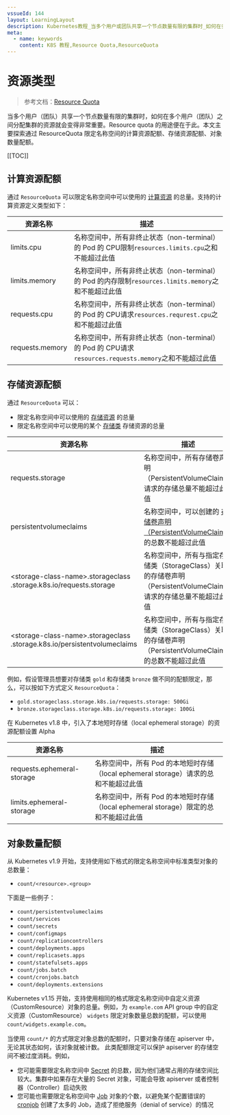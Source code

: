 ```yaml
---
vssueId: 144
layout: LearningLayout
description: Kubernetes教程_当多个用户或团队共享一个节点数量有限的集群时_如何在多个用户或团队之间分配集群的资源就会变得非常重要_Resource_quota的用途便在于此_本文探索了可以通过ResourceQuota限定的资源类型。
meta:
  - name: keywords
    content: K8S 教程,Resource Quota,ResourceQuota
---
```


# 资源类型

<AdSenseTitle >

> 参考文档：[Resource Quota](https://kubernetes.io/docs/concepts/policy/resource-quotas/)

当多个用户（团队）共享一个节点数量有限的集群时，如何在多个用户（团队）之间分配集群的资源就会变得非常重要。Resource quota 的用途便在于此。本文主要探索通过 ResourceQuota 限定名称空间的计算资源配额、存储资源配额、对象数量配额。

[[TOC]]

</AdSenseTitle>

## 计算资源配额

通过 `ResourceQuota` 可以限定名称空间中可以使用的 [计算资源](/learning/k8s-intermediate/config/computing-resource.html) 的总量。支持的计算资源定义类型如下：

| 资源名称        | 描述                                                         |
| --------------- | ------------------------------------------------------------ |
| limits.cpu      | 名称空间中，所有非终止状态（non-terminal）的 Pod 的 CPU限制`resources.limits.cpu`之和不能超过此值 |
| limits.memory   | 名称空间中，所有非终止状态（non-terminal）的 Pod 的内存限制`resources.limits.memory`之和不能超过此值 |
| requests.cpu    | 名称空间中，所有非终止状态（non-terminal）的 Pod 的 CPU请求`resources.requrest.cpu`之和不能超过此值 |
| requests.memory | 名称空间中，所有非终止状态（non-terminal）的 Pod 的 CPU请求 `resources.requests.memory`之和不能超过此值 |

<!--FIXME 扩展资源的配额 -->

## 存储资源配额

通过 `ResourceQuota` 可以：
* 限定名称空间中可以使用的 [存储资源](/learning/k8s-intermediate/persistent/pv.html) 的总量
* 限定名称空间中可以使用的某个 [存储类](/learning/k8s-intermediate/persistent/storage-class.html) 存储资源的总量



| 资源名称                                                     | 描述                                                         |
| ------------------------------------------------------------ | ------------------------------------------------------------ |
| requests.storage                                             | 名称空间中，所有存储卷声明（PersistentVolumeClaim）请求的存储总量不能超过此值 |
| persistentvolumeclaims                                       | 名称空间中，可以创建的 [存储卷声明（PersistentVolumeClaim）](/learning/k8s-intermediate/persistent/pv.html#存储卷和存储卷声明的关系)的总数不能超过此值 |
| \<storage-class-name\>.storageclass<br/>.storage.k8s.io/requests.storage | 名称空间中，所有与指定存储类（StorageClass）关联的存储卷声明（PersistentVolumeClaim）请求的存储总量不能超过此值 |
| \<storage-class-name\>.storageclass<br/>.storage.k8s.io/persistentvolumeclaims | 名称空间中，所有与指定存储类（StorageClass）关联的存储卷声明（PersistentVolumeClaim）的总数不能超过此值 |

例如，假设管理员想要对存储类 `gold` 和存储类 `bronze` 做不同的配额限定，那么，可以按如下方式定义 `ResourceQuota`：
* `gold.storageclass.storage.k8s.io/requests.storage: 500Gi`
* `bronze.storageclass.storage.k8s.io/requests.storage: 100Gi`

在 Kubernetes v1.8 中，引入了本地短时存储（local ephemeral storage）的资源配额设置 <Badge type="error">Alpha</Badge>

| 资源名称                   | 描述                                                         |
| -------------------------- | ------------------------------------------------------------ |
| requests.ephemeral-storage | 名称空间中，所有 Pod 的本地短时存储（local ephemeral storage）请求的总和不能超过此值 |
| limits.ephemeral-storage   | 名称空间中，所有 Pod 的本地短时存储（local ephemeral storage）限定的总和不能超过此值 |


## 对象数量配额

从 Kubernetes v1.9 开始，支持使用如下格式的限定名称空间中标准类型对象的总数量：
* `count/<resource>.<group>`

下面是一些例子：

* `count/persistentvolumeclaims`
* `count/services`
* `count/secrets`
* `count/configmaps`
* `count/replicationcontrollers`
* `count/deployments.apps`
* `count/replicasets.apps`
* `count/statefulsets.apps`
* `count/jobs.batch`
* `count/cronjobs.batch`
* `count/deployments.extensions`

Kubernetes v1.15 开始，支持使用相同的格式限定名称空间中自定义资源（CustomResource）对象的总量。例如，为 `example.com` API group 中的自定义资源（CustomResource） `widgets` 限定对象数量总数的配额，可以使用 `count/widgets.example.com`。

当使用 `count/*` 的方式限定对象总数的配额时，只要对象存储在 apiserver 中，无论其状态如何，该对象就被计数。 此类配额限定可以保护 apiserver 的存储空间不被过度消耗。例如，
* 您可能需要限定名称空间中 [Secret](/learning/k8s-intermediate/config/secrets/) 的总数，因为他们通常占用的存储空间比较大。集群中如果存在大量的 Secret 对象，可能会导致 apiserver 或者控制器（Controller）启动失败
* 您可能也需要限定名称空间中 [Job](/learning/k8s-intermediate/workload/wl-job/) 对象的个数，以避免某个配置错误的 [cronjob](/learning/k8s-intermediate/workload/wl-cronjob/) 创建了太多的 Job，造成了拒绝服务（denial of service）的情况

<!--FIXME Prior to the 1.9 release, it was possible to do generic object count quota on a limited set of resources. In addition, it is possible to further constrain quota for particular resources by their type. -->
